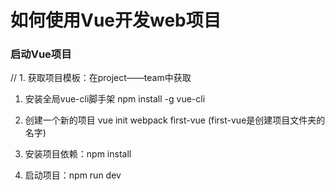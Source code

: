 # 如何使用Vue开发web项目

### 启动Vue项目

// 1. 获取项目模板：在project——team中获取

1. 安装全局vue-cli脚手架 
npm install -g vue-cli

2. 创建一个新的项目 
vue init webpack first-vue (first-vue是创建项目文件夹的名字)

3. 安装项目依赖：npm install

4. 启动项目：npm run dev